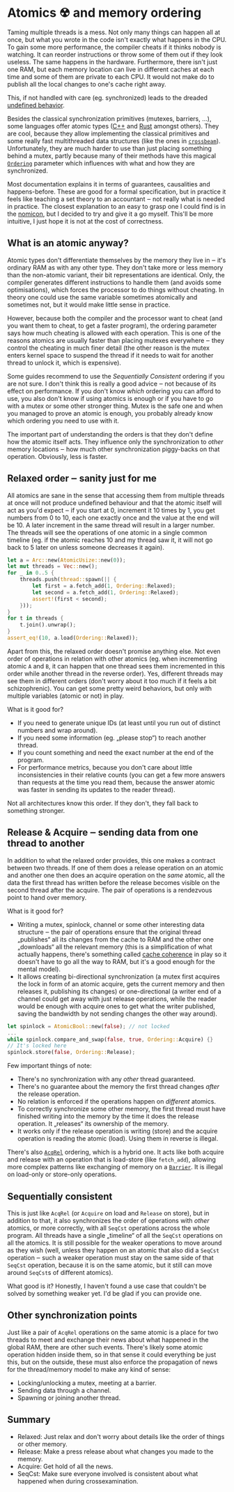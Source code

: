 # Atomics ☢ and memory ordering

Taming multiple threads is a mess. Not only many things can happen all at once,
but what you wrote in the code isn't exactly what happens in the CPU. To gain
some more performance, the compiler cheats if it thinks nobody is watching. It
can reorder instructions or throw some of them out if they look useless. The
same happens in the hardware. Furthermore, there isn't just one RAM, but each
memory location can live in different caches at each time and some of them are
private to each CPU. It would not make do to publish all the local changes to
one's cache right away.

This, if not handled with care (eg. synchronized) leads to the dreaded
[undefined behavior].

Besides the classical synchronization primitives (mutexes, barriers, …), some
languages offer atomic types
([C++](http://en.cppreference.com/w/cpp/atomic/atomic) and
[Rust](https://doc.rust-lang.org/std/sync/atomic/) amongst others).
They are cool, because they allow implementing the classical primitives and some
really fast multithreaded data structures (like the ones in [`crossbeam`]).
Unfortunately, they are much harder to use than just placing something behind a
mutex, partly because many of their methods have this magical [`Ordering`]
parameter which influences with what and how they are synchronized.

Most documentation explains it in terms of guarantees, causalities and happens-before.
These are good for a formal specification, but in practice it feels like
teaching a set theory to an accountant ‒ not really what is needed in practice.
The closest explanation to an easy to grasp one I could find is in the
[nomicon], but I decided to try and give it a go myself. This'll be more
intuitive, I just hope it is not at the cost of correctness.

[undefined behavior]: /undefined.md
[`crossbeam`]: https://crates.io/crates/crossbeam
[`Ordering`]: https://doc.rust-lang.org/std/sync/atomic/enum.Ordering.html
[nomicon]: https://doc.rust-lang.org/nomicon/atomics.html

## What is an atomic anyway?

Atomic types don't differentiate themselves by the memory they live in ‒ it's ordinary
RAM as with any other type. They don't take more or less memory than the
non-atomic variant, their bit representations are identical. Only, the compiler
generates different instructions to handle them (and avoids some optimisations),
which forces the processor to do things without cheating. In theory one could
use the same variable sometimes atomically and sometimes not, but it would make
little sense in practice.

However, because both the compiler and the processor want to cheat (and you want
them to cheat, to get a faster program), the ordering parameter says how much
cheating is allowed with each operation. This is one of the reasons atomics are
usually faster than placing mutexes everywhere ‒ they control the cheating in
much finer detail (the other reason is the mutex enters kernel space to suspend
the thread if it needs to wait for another thread to unlock it, which is
expensive).

Some guides recommend to use the *Sequentially Consistent* ordering if you are
not sure. I don't think this is really a good advice ‒ not because of its
effect on performance. If you don't know *which* ordering you can afford to
use, you also don't know if using atomics is enough or if you have to
go with a mutex or some other stronger thing. Mutex is the safe one and when you
managed to prove an atomic is enough, you probably already know which ordering
you need to use with it.

The important part of understanding the orders is that they don't define how the atomic
itself acts. They influence only the synchronization to *other* memory locations
‒ how much other synchronization piggy-backs on that operation. Obviously, less
is faster.

## Relaxed order ‒ sanity just for me

All atomics are sane in the sense that accessing them from multiple threads at
once will not produce undefined behaviour and that the atomic itself will act as
you'd expect ‒ if you start at 0, increment it 10 times by 1, you get numbers
from 0 to 10, each one exactly once and the value at the end will be 10. A later
increment in the same thread will result in a larger number. The threads will
see the operations of one atomic in a single common timeline (eg. if the atomic
reaches 10 and my thread saw it, it will not go back to 5 later on unless
someone decreases it again).

```rust
let a = Arc::new(AtomicUsize::new(0));
let mut threads = Vec::new();
for _ in 0..5 {
	threads.push(thread::spawn(|| {
		let first = a.fetch_add(1, Ordering::Relaxed);
		let second = a.fetch_add(1, Ordering::Relaxed);
		assert!(first < second);
	}));
}
for t in threads {
	t.join().unwrap();
}
assert_eq!(10, a.load(Ordering::Relaxed));
```

Apart from this, the relaxed order doesn't promise anything else. Not even order
of operations in relation with other atomics (eg. when incrementing atomic `A`
and `B`, it can happen that one thread sees them incremented in this order while
another thread in the reverse order). Yes, different threads may see them in
different orders (don't worry about it too much if it feels a bit
schizophrenic). You can get some pretty weird behaviors, but only with multiple
variables (atomic or not) in play.

What is it good for?

* If you need to generate unique IDs (at least until you run out of distinct
  numbers and wrap around).
* If you need some information (eg. „please stop“) to reach another thread.
* If you count something and need the exact number at the end of the program.
* For performance metrics, because you don't care about little inconsistencies
  in their relative counts (you can get a few more answers than requests at the
  time you read them, because the answer atomic was faster in sending its
  updates to the reader thread).

Not all architectures know this order. If they don't, they fall back to
something stronger.

## Release & Acquire ‒ sending data from one thread to another

In addition to what the relaxed order provides, this one makes a contract
between two threads. If one of them does a release operation on an atomic and
another one then does an acquire operation on the *same* atomic, all the data
the first thread has written before the release becomes visible on the second
thread after the acquire. The pair of operations is a rendezvous point to hand
over memory.

What is it good for?

* Writing a mutex, spinlock, channel or some other interesting data structure ‒
  the pair of operations ensure that the original thread „publishes“ all its
  changes from the cache to RAM and the other one „downloads“ all the relevant
  memory (this is a simplification of what actually happens, there's something
  called [cache coherence] in play so it doesn't have to go all the way to RAM,
  but it's a good enough for the mental model).
* It allows creating bi-directional synchronization (a mutex first acquires the
  lock in form of an atomic acquire, gets the current memory and then
  releases it, publishing its changes) or one-directional (a writer end of a
  channel could get away with just release operations, while the reader would be
  enough with acquire ones to get what the writer published, saving the
  bandwidth by not sending changes the other way around).

```rust
let spinlock = AtomicBool::new(false); // not locked
...
while spinlock.compare_and_swap(false, true, Ordering::Acquire) {}
// It's locked here
spinlock.store(false, Ordering::Release);
```

Few important things of note:

* There's no synchronization with any *other* thread guaranteed.
* There's no guarantee about the memory the first thread changes *after* the
  release operation.
* No relation is enforced if the operations happen on *different* atomics.
* To correctly synchronize some other memory, the first thread must have finished
  writing into the memory by the time it does the release operation. It
  „releases“ its ownership of the memory.
* It works only if the release operation is writing (store) and the acquire
  operation is reading the atomic (load). Using them in reverse is illegal.

There's also [`AcqRel`] ordering, which is a hybrid one. It acts like both
acquire and release with an operation that is load-store (like `fetch_add`),
allowing more complex patterns like exchanging of memory on a [`Barrier`]. It is
illegal on load-only or store-only operations.

[cache coherence]: https://en.wikipedia.org/wiki/Cache_coherence
[`AcqRel`]: https://doc.rust-lang.org/std/sync/atomic/enum.Ordering.html#variant.AcqRel
[`Barrier`]: https://doc.rust-lang.org/stable/std/sync/struct.Barrier.html

## Sequentially consistent

This is just like `AcqRel` (or `Acquire` on load and `Release` on store), but in
addition to that, it also synchronizes the order of operations with *other*
atomics, or more correctly, with all `SeqCst` operations across the whole
program. All threads have a single „timeline“ of all the `SeqCst` operations on
all the atomics. It is still possible for the weaker operations to move around
as they wish (well, unless they happen on an atomic that also did a `SeqCst`
operation ‒ such a weaker operation must stay on the same side of that `SeqCst`
operation, because it is on the same atomic, but it still can move around
`SeqCst`s of different atomics).

What good is it? Honestly, I haven't found a use case that couldn't be solved by
something weaker yet. I'd be glad if you can provide one.

## Other synchronization points

Just like a pair of `AcqRel` operations on the same atomic is a place for two
threads to meet and exchange their news about what happened in the global RAM,
there are other such events. There's likely some atomic operation hidden inside
them, so in that sense it could everything be just this, but on the outside,
these must also enforce the propagation of news for the thread/memory model to
make any kind of sense:

* Locking/unlocking a mutex, meeting at a barrier.
* Sending data through a channel.
* Spawning or joining another thread.

## Summary

* Relaxed: Just relax and don't worry about details like the order of things or
  other memory.
* Release: Make a press release about what changes you made to the memory.
* Acquire: Get hold of all the news.
* SeqCst: Make sure everyone involved is consistent about what happened when
  during crossexamination.
